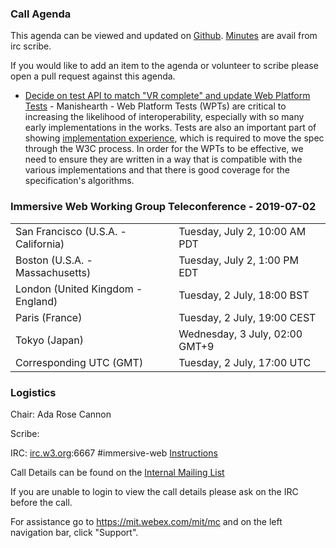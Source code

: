 ### Call Agenda

This agenda can be viewed and updated on [Github](https://github.com/immersive-web/administrivia/blob/master/meetings/wg/2019-07-02-Immersive_Web_Working_Group_Teleconference-agenda.md).
[Minutes](https://www.w3.org/2019/07/02-immersive-web-minutes.html) are avail from irc scribe.

If you would like to add an item to the agenda or volunteer to scribe please open a pull request against this agenda.

* [Decide on test API to match "VR complete" and update Web Platform Tests](https://github.com/immersive-web/webxr/issues/691) - Manishearth - Web Platform Tests (WPTs) are critical to increasing the likelihood of interoperability, especially with so many early implementations in the works. Tests are also an important part of showing [implementation experience](https://www.w3.org/2019/Process-20190301/#implementation-experience), which is required to move the spec through the W3C process. In order for the WPTs to be effective, we need to ensure they are written in a way that is compatible with the various implementations and that there is good coverage for the specification's algorithms.

### Immersive Web Working Group Teleconference - 2019-07-02

<table>
<tr><td> San Francisco (U.S.A. - California) <td> Tuesday, July 2, 10:00 AM PDT
<tr><td> Boston (U.S.A. - Massachusetts) <td> Tuesday, July 2, 1:00 PM EDT
<tr><td> London (United Kingdom - England) <td> Tuesday, 2 July, 18:00 BST
<tr><td> Paris (France) <td> Tuesday, 2 July, 19:00 CEST
<tr><td> Tokyo (Japan) <td> Wednesday, 3 July, 02:00 GMT+9
<tr><td> Corresponding UTC (GMT) <td> Tuesday, 2 July, 17:00 UTC
</table>

### Logistics

Chair: Ada Rose Cannon

Scribe:

IRC: [irc.w3.org](http://irc.w3.org/):6667 #immersive-web [Instructions](https://github.com/immersive-web/administrivia/blob/master/IRC.md)

Call Details can be found on the [Internal Mailing List](https://lists.w3.org/Archives/Member/internal-immersive-web/2019Feb/0002.html)

If you are unable to login to view the call details please ask on the IRC before the call.

For assistance go to https://mit.webex.com/mit/mc  and on the left navigation bar, click "Support".
          

